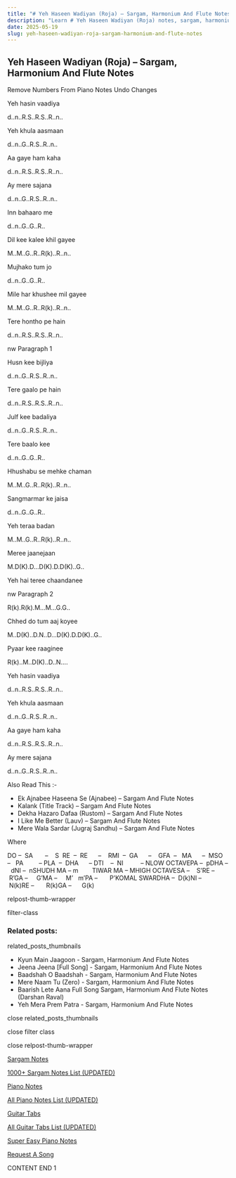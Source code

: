 ```yaml
---
title: "# Yeh Haseen Wadiyan (Roja) – Sargam, Harmonium And Flute Notes"
description: "Learn # Yeh Haseen Wadiyan (Roja) notes, sargam, harmonium notations and flute notes. Easy step-by-step tutorial for beginners."
date: 2025-05-19
slug: yeh-haseen-wadiyan-roja-sargam-harmonium-and-flute-notes
---
```


## Yeh Haseen Wadiyan (Roja) – Sargam, Harmonium And Flute Notes

Remove Numbers From Piano Notes
Undo Changes

Yeh hasin vaadiya

d..n..R.S..R.S..R..n..

Yeh khula aasmaan

d..n..G..R.S..R..n..

Aa gaye ham kaha

d..n..R.S..R.S..R..n..

Ay mere sajana

d..n..G..R.S..R..n..

Inn bahaaro me

d..n..G..G..R..

Dil kee kalee khil gayee

M..M..G..R..R(k)..R..n..

Mujhako tum jo

d..n..G..G..R..

Mile har khushee mil gayee

M..M..G..R..R(k)..R..n..

Tere hontho pe hain

d..n..R.S..R.S..R..n..

nw Paragraph 1

Husn kee bijliya

d..n..G..R.S..R..n..

Tere gaalo pe hain

d..n..R.S..R.S..R..n..

Julf kee badaliya

d..n..G..R.S..R..n..

Tere baalo kee

d..n..G..G..R..

Hhushabu se mehke chaman

M..M..G..R..R(k)..R..n..

Sangmarmar ke jaisa

d..n..G..G..R..

Yeh teraa badan

M..M..G..R..R(k)..R..n..

Meree jaanejaan

M.D(K).D…D(K).D.D(K)..G..

Yeh hai teree chaandanee

nw Paragraph 2

R(k).R(k).M…M…G.G..

Chhed do tum aaj koyee

M..D(K)..D.N..D…D(K).D.D(K)..G..

Pyaar kee raaginee

R(k)..M..D(K)..D..N….

Yeh hasin vaadiya

d..n..R.S..R.S..R..n..

Yeh khula aasmaan

d..n..G..R.S..R..n..

Aa gaye ham kaha

d..n..R.S..R.S..R..n..

Ay mere sajana

d..n..G..R.S..R..n..

Also Read This :-

* Ek Ajnabee Haseena Se (Ajnabee) – Sargam And Flute Notes
* Kalank (Title Track) – Sargam And Flute Notes
* Dekha Hazaro Dafaa (Rustom) – Sargam And Flute Notes
* I Like Me Better (Lauv) – Sargam And Flute Notes
* Mere Wala Sardar (Jugraj Sandhu) – Sargam And Flute Notes

Where

DO –  SA       –    S  RE  –  RE      –    RMI  –  GA      –    GFA  –   MA      –  MSO  –   PA         – PLA  –  DHA      – DTI    –  NI          – NLOW OCTAVEPA –  pDHA –  dNI –  nSHUDH MA – m        TIWAR MA – MHIGH OCTAVESA –    S’RE –     R’GA –     G’MA –     M’   m’PA –       P’KOMAL SWARDHA –  D(k)NI –       N(k)RE –       R(k)GA –      G(k)

relpost-thumb-wrapper

filter-class

### Related posts:

related_posts_thumbnails

* Kyun Main Jaagoon - Sargam, Harmonium And Flute Notes
* Jeena Jeena [Full Song] - Sargam, Harmonium And Flute Notes
* Baadshah O Baadshah - Sargam, Harmonium And Flute Notes
* Mere Naam Tu (Zero) - Sargam, Harmonium And Flute Notes
* Baarish Lete Aana Full Song Sargam, Harmonium And Flute Notes (Darshan Raval)
* Yeh Mera Prem Patra - Sargam, Harmonium And Flute Notes

close related_posts_thumbnails

close filter class

close relpost-thumb-wrapper

[Sargam Notes](https://www.notationsworld.com/sargam-notes.html)

[1000+ Sargam Notes List (UPDATED)](https://www.notationsworld.com/all-songs-list-sargam-notes.html)

[Piano Notes](https://www.notationsworld.com/piano-notes.html)

[All Piano Notes List (UPDATED)](https://www.notationsworld.com/all-songs-list-piano-notes.html)

[Guitar Tabs](https://www.notationsworld.com/guitar-tabs.html)

[All Guitar Tabs List (UPDATED)](https://www.notationsworld.com/all-songs-list-guitar-tabs.html)

[Super Easy Piano Notes](https://studywall.in/)

[Request A Song](https://www.notationsworld.com/request-a-song.html)

CONTENT END 1


